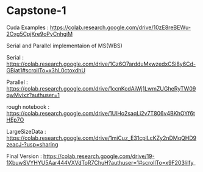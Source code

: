 # Capstone-1

Cuda Examples : https://colab.research.google.com/drive/10zE8reBEWu-2Oxg5CpjKre9oPyCnhgiM 

Serial and Parallel implementaion of MS(WBS)

Serial : https://colab.research.google.com/drive/1Cz6O7ardduMxwzedxCSi8y6Cd-GBiat1#scrollTo=x3hL0ctoxdhU

Parallel : https://colab.research.google.com/drive/1ccnKcdAiWj1LwmZUGheRyTW09qwMvixz?authuser=1

rough notebook : https://colab.research.google.com/drive/1UlHo2saqLi2v7T806v4BKhOYf6tHEp7O

LargeSizeData : https://colab.research.google.com/drive/1miCuz_E31cplLcKZy2nDMqQHD9zeacJ-?usp=sharing

Final Version : https://colab.research.google.com/drive/19-1XbuwSVYHYU5Aar444VXVdToR7ChuH?authuser=1#scrollTo=x9F203lilfy_
